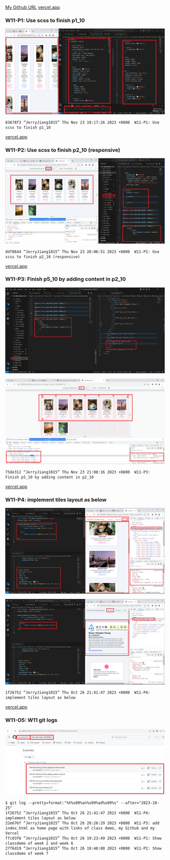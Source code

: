 [My Github URL](https://github.com/JerryJiang1015/1121-sweb-demo-212410210.git)
[vercel.app](https://1121-sweb-demo-212410210.vercel.app/)

### W11-P1: Use scss to finish p1_10

![](W11-p1.png)

```
83678f3 “JerryJiang1015” Thu Nov 23 19:17:26 2023 +0800  W11-P1: Use scss to finish p1_10
```

[vercel.app](https://1121-sweb-demo-212410210.vercel.app/)

### W11-P2: Use scss to finish p2_10 (responsive)

![](W11-p2.png)

```
ddf0644 “JerryJiang1015” Thu Nov 23 20:06:51 2023 +0800  W11-P2: Use scss to finish p2_10 (responsive)
```

[vercel.app](https://1121-sweb-demo-212410210.vercel.app/)

### W11-P3: Finish p5_10 by adding content in p2_10

![](W11-p3-1.png)

![](W11-p3-2.png)

```
75de312 “JerryJiang1015” Thu Nov 23 21:08:16 2023 +0800  W11-P3: Finish p5_10 by adding content in p2_10
```

[vercel.app](https://1121-sweb-demo-212410210.vercel.app/)

### W11-P4: implement tiles layout as below

![](W11-p4-1.png)

![](W11-p4-2.png)

```
1f26752 “JerryJiang1015” Thu Oct 26 21:41:47 2023 +0800  W11-P4: implement tiles layout as below
```

[vercel.app](https://1121-sweb-demo-212410210.vercel.app/)

### W11-O5: W11 git logs

![](W11-p5.png)

```
$ git log --pretty=format:"%h%x09%an%x09%ad%x09%s" --after="2023-10-25"
1f26752 “JerryJiang1015” Thu Oct 26 21:41:47 2023 +0800  W11-P4: implement tiles layout as below
22e676f “JerryJiang1015” Thu Oct 26 20:26:29 2023 +0800  W11-P3: add index.html as home page with links of class demo, my Github and my Vercel
ffc03f6 “JerryJiang1015” Thu Oct 26 19:23:49 2023 +0800  W11-P1: Show classdemo of week 2 and week 6
27f6d19 “JerryJiang1015” Thu Oct 26 19:48:00 2023 +0800  W11-P2: Show classdemo of week 7
```
